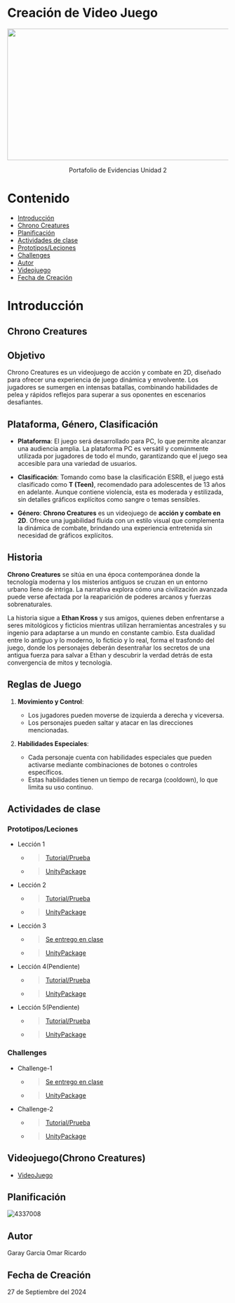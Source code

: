 # Creación de Video Juego
<p align="center">
    <img src="https://www.hd-tecnologia.com/imagenes/articulos/2024/02/La-industria-de-los-videojuegos-enfrenta-su-mayor-desaceleracion-en-tres-decadas.jpg" alt="Logo" width=1200 height=300>

  <p align="center">
    Portafolio de Evidencias Unidad 2
    <br>
  </p>
</p>


# Contenido

- [Introducción](#introducción)
- [Chrono Creatures](#chrono-creatures)
- [Planificación](#planificación)
- [Actividades de clase](#actividades-de-clase)
- [Prototipos/Leciones]("prototipos/leciones)
- [Challenges](#challenges)
- [Autor](#autor)
- [Videojuego](#videojuego)
- [Fecha de Creación](#fecha-de-creación)


# Introducción

## Chrono Creatures

## Objetivo
Chrono Creatures es un videojuego de acción y combate en 2D, diseñado para ofrecer una experiencia de juego dinámica y envolvente. Los jugadores se sumergen en intensas batallas, combinando habilidades de pelea y rápidos reflejos para superar a sus oponentes en escenarios desafiantes.

## Plataforma, Género, Clasificación

- **Plataforma**: El juego será desarrollado para PC, lo que permite alcanzar una audiencia amplia. La plataforma PC es versátil y comúnmente utilizada por jugadores de todo el mundo, garantizando que el juego sea accesible para una variedad de usuarios.

- **Clasificación**: Tomando como base la clasificación ESRB, el juego está clasificado como **T (Teen)**, recomendado para adolescentes de 13 años en adelante. Aunque contiene violencia, esta es moderada y estilizada, sin detalles gráficos explícitos como sangre o temas sensibles.

- **Género**: **Chrono Creatures** es un videojuego de **acción y combate en 2D**. Ofrece una jugabilidad fluida con un estilo visual que complementa la dinámica de combate, brindando una experiencia entretenida sin necesidad de gráficos explícitos.

## Historia
**Chrono Creatures** se sitúa en una época contemporánea donde la tecnología moderna y los misterios antiguos se cruzan en un entorno urbano lleno de intriga. La narrativa explora cómo una civilización avanzada puede verse afectada por la reaparición de poderes arcanos y fuerzas sobrenaturales.

La historia sigue a **Ethan Kross** y sus amigos, quienes deben enfrentarse a seres mitológicos y ficticios mientras utilizan herramientas ancestrales y su ingenio para adaptarse a un mundo en constante cambio. Esta dualidad entre lo antiguo y lo moderno, lo ficticio y lo real, forma el trasfondo del juego, donde los personajes deberán desentrañar los secretos de una antigua fuerza para salvar a Ethan y descubrir la verdad detrás de esta convergencia de mitos y tecnología.

## Reglas de Juego
1. **Movimiento y Control**:  
   - Los jugadores pueden moverse de izquierda a derecha y viceversa.
   - Los personajes pueden saltar y atacar en las direcciones mencionadas.
   
2. **Habilidades Especiales**:  
   - Cada personaje cuenta con habilidades especiales que pueden activarse mediante combinaciones de botones o controles específicos.
   - Estas habilidades tienen un tiempo de recarga (cooldown), lo que limita su uso continuo.



## Actividades de clase
### Prototipos/Leciones
* Lección 1
  * > [Tutorial/Prueba](https://youtu.be/H2X9XDbaF-U)
  * > [UnityPackage](https://github.com/Ricardo7173/Creaci-nVidejuegos/blob/main/Prototipo%201.unitypackage)
* Lección 2
  * > [Tutorial/Prueba](https://youtu.be/HWLGzaLmYmo)
  * > [UnityPackage](https://github.com/Ricardo7173/Creaci-nVidejuegos/blob/main/Prototipo%202.unitypackage)
* Lección 3
  * > [Se entrego en clase]()
  * > [UnityPackage](https://github.com/Ricardo7173/Creaci-nVidejuegos/blob/main/Prototipo%203.unitypackage)
* Lección 4(Pendiente)
  * > [Tutorial/Prueba]()
  * > [UnityPackage]()
* Lección 5(Pendiente)
  * > [Tutorial/Prueba]()
  * > [UnityPackage]()
### Challenges
* Challenge-1
  * > [Se entrego en clase]()
  * > [UnityPackage](https://github.com/Ricardo7173/Creaci-nVidejuegos/blob/main/Challenge-1.unitypackage)
* Challenge-2
  * > [Tutorial/Prueba](https://github.com/Ricardo7173/Creaci-nVidejuegos/blob/main/Challenge-2.docx)
  * > [UnityPackage](https://github.com/Ricardo7173/Creaci-nVidejuegos/blob/main/Challenge-2.unitypackage)


## Videojuego(Chrono Creatures)
* [VideoJuego](https://github.com/Ricardo7173/Chrono-Creatures)

## Planificación

![4337008](https://user-images.githubusercontent.com/8560750/195951617-083a7e4d-323d-47b5-8e5e-529ded31bc06.jpg)

## Autor
Garay Garcia Omar Ricardo

## Fecha de Creación
27 de Septiembre del 2024
